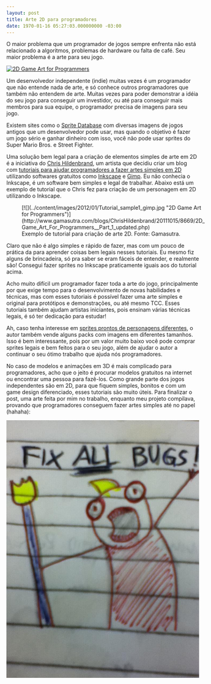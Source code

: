 ```yaml
---
layout: post
title: Arte 2D para programadores
date: 1970-01-16 05:27:03.000000000 -03:00
---
```


O maior problema que um programador de jogos sempre enfrenta não está relacionado a algoritmos, problemas de hardware ou falta de café. Seu maior problema é a arte para seu jogo.

[![](http://gamedeveloper.com.br/blog/wp-content/uploads/2012/01/Blog_banner.jpg "2D Game Art for Programmers")](http://2dgameartforprogrammers.blogspot.com/)

Um desenvolvedor independente (indie) muitas vezes é um programador que não entende nada de arte, e só conhece outros programadores que também não entendem de arte. Muitas vezes para poder demonstrar a idéia do seu jogo para conseguir um investidor, ou até para conseguir mais membros para sua equipe, o programador precisa de imagens para seu jogo.

Existem sites como o [Sprite Database](http://sdb.drshnaps.com/ "Sprite Database") com diversas imagens de jogos antigos que um desenvolvedor pode usar, mas quando o objetivo é fazer um jogo sério e ganhar dinheiro com isso, você não pode usar sprites do Super Mario Bros. e Street Fighter.

Uma solução bem legal para a criação de elementos simples de arte em 2D é a iniciativa do [Chris Hildenbrand](http://2dgameartforprogrammers.blogspot.com/ "Blog"), um artista que decidiu criar um blog com [tutoriais para ajudar programadores a fazer artes simples em 2D ](http://www.gamasutra.com/blogs/ChrisHildenbrand/20111015/8669/2D_Game_Art_For_Programmers__Part_1_updated.php "Gamasutra")utilizando softwares gratuitos como [Inkscape](http://inkscape.org/ "Inkscape") e [Gimp](http://www.gimp.org/ "Gimp"). Eu não conhecia o Inkscape, é um software bem simples e legal de trabalhar. Abaixo está um exemplo de tutorial que o Chris fez para criação de um personagem em 2D utilizando o Inkscape.

<figure class="wp-caption aligncenter" id="attachment_967" style="width: 486px">[![](../content/images/2012/01/Tutorial_sample1_gimp.jpg "2D Game Art for Programmers")](http://www.gamasutra.com/blogs/ChrisHildenbrand/20111015/8669/2D_Game_Art_For_Programmers__Part_1_updated.php)<figcaption class="wp-caption-text">Exemplo de tutorial para criação de arte 2D. Fonte: Gamasutra.</figcaption></figure>Claro que não é algo simples e rápido de fazer, mas com um pouco de prática da para aprender coisas bem legais nesses tutoriais. Eu mesmo fiz alguns de brincadeira, só pra saber se eram fáceis de entender, e realmente são! Consegui fazer sprites no Inkscape praticamente iguais aos do tutorial acima.

Acho muito difícil um programador fazer toda a arte do jogo, principalmente por que exige tempo para o desenvolvimento de novas habilidades e técnicas, mas com esses tutoriais é possível fazer uma arte simples e original para protótipos e demonstrações, ou até mesmo TCC. Esses tutoriais também ajudam artistas iniciantes, pois ensinam várias técnicas legais, é só ter dedicação para estudar!

Ah, caso tenha interesse em [sprites prontos de personagens diferentes](http://2dblockbuddies.blogspot.com/p/blockbuddies.html "Packs"), o autor também vende alguns packs com imagens em diferentes tamanhos. Isso é bem interessante, pois por um valor muito baixo você pode comprar sprites legais e bem feitos para o seu jogo, além de ajudar o autor a continuar o seu ótimo trabalho que ajuda nós programadores.

No caso de modelos e animações em 3D é mais complicado para programadores, acho que o jeito é procurar modelos gratuitos na internet ou encontrar uma pessoa para fazê-los. Como grande parte dos jogos independentes são em 2D, para que fiquem simples, bonitos e com um game design diferenciado, esses tutoriais são muito úteis. Para finalizar o post, uma arte feita por mim no trabalho, enquanto meu projeto compilava, provando que programadores conseguem fazer artes simples até no papel (hahaha):

[![](../content/images/2012/01/312798_316021165076724_100000065303644_1324289_61289591_n.jpg "Fix ALL bugs!")](../content/images/2012/01/312798_316021165076724_100000065303644_1324289_61289591_n.jpg)

<div id="-chrome-auto-translate-plugin-dialog" style="opacity: 1 !important; background-image: initial !important; background-attachment: initial !important; background-origin: initial !important; background-clip: initial !important; background-color: transparent !important; position: absolute !important; top: 0px; left: 0px; overflow-x: visible !important; overflow-y: visible !important; z-index: 999999 !important; text-align: left !important; display: none; padding: 0px !important; margin: 0px !important;">![](http://www.google.com/uds/css/small-logo.png)

</div>
